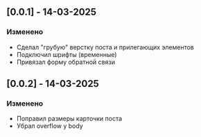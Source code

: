 ## [0.0.1] - 14-03-2025
### Изменено
- Сделал "грубую" верстку поста и прилегающих элементов
- Подключил шрифты (временные)
- Привязал форму обратной связи

## [0.0.2] - 14-03-2025
### Изменено
- Поправил размеры карточки поста
- Убрал overflow у body

